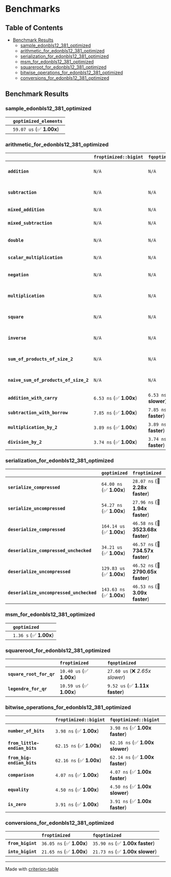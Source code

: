 # Benchmarks

## Table of Contents

- [Benchmark Results](#benchmark-results)
    - [sample_edonbls12_381_optimized](#sample_edonbls12_381_optimized)
    - [arithmetic_for_edonbls12_381_optimized](#arithmetic_for_edonbls12_381_optimized)
    - [serialization_for_edonbls12_381_optimized](#serialization_for_edonbls12_381_optimized)
    - [msm_for_edonbls12_381_optimized](#msm_for_edonbls12_381_optimized)
    - [squareroot_for_edonbls12_381_optimized](#squareroot_for_edonbls12_381_optimized)
    - [bitwise_operations_for_edonbls12_381_optimized](#bitwise_operations_for_edonbls12_381_optimized)
    - [conversions_for_edonbls12_381_optimized](#conversions_for_edonbls12_381_optimized)

## Benchmark Results

### sample_edonbls12_381_optimized

|        | `goptimized_elements`           |
|:-------|:------------------------------- |
|        | `59.07 us` (✅ **1.00x**)        |

### arithmetic_for_edonbls12_381_optimized

|                                       | `froptimized::bigint`          | `fqoptimized::bigint`          | `goptimized`              | `fqoptimized`                   | `froptimized`                    |
|:--------------------------------------|:-------------------------------|:-------------------------------|:--------------------------|:--------------------------------|:-------------------------------- |
| **`addition`**                        | `N/A`                          | `N/A`                          | `376.69 ns` (✅ **1.00x**) | `8.28 ns` (🚀 **45.47x faster**) | `8.14 ns` (🚀 **46.26x faster**)  |
| **`subtraction`**                     | `N/A`                          | `N/A`                          | `398.07 ns` (✅ **1.00x**) | `8.78 ns` (🚀 **45.32x faster**) | `8.79 ns` (🚀 **45.28x faster**)  |
| **`mixed_addition`**                  | `N/A`                          | `N/A`                          | `389.10 ns` (✅ **1.00x**) | `N/A`                           | `N/A`                            |
| **`mixed_subtraction`**               | `N/A`                          | `N/A`                          | `392.22 ns` (✅ **1.00x**) | `N/A`                           | `N/A`                            |
| **`double`**                          | `N/A`                          | `N/A`                          | `292.75 ns` (✅ **1.00x**) | `9.09 ns` (🚀 **32.21x faster**) | `5.29 ns` (🚀 **55.31x faster**)  |
| **`scalar_multiplication`**           | `N/A`                          | `N/A`                          | `131.10 us` (✅ **1.00x**) | `N/A`                           | `N/A`                            |
| **`negation`**                        | `N/A`                          | `N/A`                          | `N/A`                     | `5.96 ns` (✅ **1.00x faster**)  | `5.96 ns` (✅ **1.00x**)          |
| **`multiplication`**                  | `N/A`                          | `N/A`                          | `N/A`                     | `37.30 ns` (✅ **1.00x slower**) | `37.27 ns` (✅ **1.00x**)         |
| **`square`**                          | `N/A`                          | `N/A`                          | `N/A`                     | `31.78 ns` (✅ **1.00x slower**) | `31.63 ns` (✅ **1.00x**)         |
| **`inverse`**                         | `N/A`                          | `N/A`                          | `N/A`                     | `6.19 us` (✅ **1.02x faster**)  | `6.34 us` (✅ **1.00x**)          |
| **`sum_of_products_of_size_2`**       | `N/A`                          | `N/A`                          | `N/A`                     | `53.06 ns` (✅ **1.00x faster**) | `53.19 ns` (✅ **1.00x**)         |
| **`naive_sum_of_products_of_size_2`** | `N/A`                          | `N/A`                          | `N/A`                     | `79.75 ns` (✅ **1.01x faster**) | `80.72 ns` (✅ **1.00x**)         |
| **`addition_with_carry`**             | `6.53 ns` (✅ **1.00x**)        | `6.53 ns` (✅ **1.00x slower**) | `N/A`                     | `N/A`                           | `N/A`                            |
| **`subtraction_with_borrow`**         | `7.85 ns` (✅ **1.00x**)        | `7.85 ns` (✅ **1.00x faster**) | `N/A`                     | `N/A`                           | `N/A`                            |
| **`multiplication_by_2`**             | `3.89 ns` (✅ **1.00x**)        | `3.89 ns` (✅ **1.00x faster**) | `N/A`                     | `N/A`                           | `N/A`                            |
| **`division_by_2`**                   | `3.74 ns` (✅ **1.00x**)        | `3.74 ns` (✅ **1.00x faster**) | `N/A`                     | `N/A`                           | `N/A`                            |

### serialization_for_edonbls12_381_optimized

|                                          | `goptimized`              | `froptimized`                      | `fqoptimized`                       |
|:-----------------------------------------|:--------------------------|:-----------------------------------|:----------------------------------- |
| **`serialize_compressed`**               | `64.00 ns` (✅ **1.00x**)  | `28.07 ns` (🚀 **2.28x faster**)    | `28.08 ns` (🚀 **2.28x faster**)     |
| **`serialize_uncompressed`**             | `54.27 ns` (✅ **1.00x**)  | `27.96 ns` (🚀 **1.94x faster**)    | `28.04 ns` (🚀 **1.94x faster**)     |
| **`deserialize_compressed`**             | `164.14 us` (✅ **1.00x**) | `46.58 ns` (🚀 **3523.68x faster**) | `44.69 ns` (🚀 **3672.68x faster**)  |
| **`deserialize_compressed_unchecked`**   | `34.21 us` (✅ **1.00x**)  | `46.57 ns` (🚀 **734.57x faster**)  | `44.46 ns` (🚀 **769.41x faster**)   |
| **`deserialize_uncompressed`**           | `129.83 us` (✅ **1.00x**) | `46.52 ns` (🚀 **2790.65x faster**) | `45.53 ns` (🚀 **2851.60x faster**)  |
| **`deserialize_uncompressed_unchecked`** | `143.63 ns` (✅ **1.00x**) | `46.53 ns` (🚀 **3.09x faster**)    | `45.56 ns` (🚀 **3.15x faster**)     |

### msm_for_edonbls12_381_optimized

|        | `goptimized`            |
|:-------|:----------------------- |
|        | `1.36 s` (✅ **1.00x**)  |

### squareroot_for_edonbls12_381_optimized

|                          | `froptimized`            | `fqoptimized`                    |
|:-------------------------|:-------------------------|:-------------------------------- |
| **`square_root_for_qr`** | `10.40 us` (✅ **1.00x**) | `27.60 us` (❌ *2.65x slower*)    |
| **`legendre_for_qr`**    | `10.59 us` (✅ **1.00x**) | `9.52 us` (✅ **1.11x faster**)   |

### bitwise_operations_for_edonbls12_381_optimized

|                               | `froptimized::bigint`          | `fqoptimized::bigint`            |
|:------------------------------|:-------------------------------|:-------------------------------- |
| **`number_of_bits`**          | `3.98 ns` (✅ **1.00x**)        | `3.98 ns` (✅ **1.00x faster**)   |
| **`from_little-endian_bits`** | `62.15 ns` (✅ **1.00x**)       | `62.16 ns` (✅ **1.00x slower**)  |
| **`from_big-endian_bits`**    | `62.16 ns` (✅ **1.00x**)       | `62.14 ns` (✅ **1.00x faster**)  |
| **`comparison`**              | `4.07 ns` (✅ **1.00x**)        | `4.07 ns` (✅ **1.00x faster**)   |
| **`equality`**                | `4.50 ns` (✅ **1.00x**)        | `4.50 ns` (✅ **1.00x slower**)   |
| **`is_zero`**                 | `3.91 ns` (✅ **1.00x**)        | `3.91 ns` (✅ **1.00x faster**)   |

### conversions_for_edonbls12_381_optimized

|                   | `froptimized`            | `fqoptimized`                    |
|:------------------|:-------------------------|:-------------------------------- |
| **`from_bigint`** | `36.05 ns` (✅ **1.00x**) | `35.90 ns` (✅ **1.00x faster**)  |
| **`into_bigint`** | `21.65 ns` (✅ **1.00x**) | `21.73 ns` (✅ **1.00x slower**)  |

---
Made with [criterion-table](https://github.com/nu11ptr/criterion-table)

